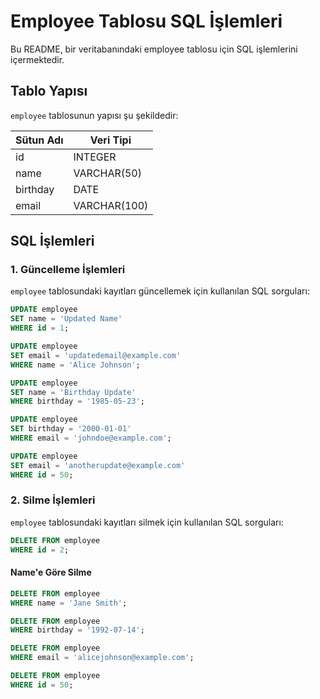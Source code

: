 
# Employee Tablosu SQL İşlemleri

Bu README, bir veritabanındaki employee tablosu için SQL işlemlerini içermektedir.

## Tablo Yapısı

`employee` tablosunun yapısı şu şekildedir:

| Sütun Adı  | Veri Tipi    |
|------------|--------------|
| id         | INTEGER      |
| name       | VARCHAR(50)  |
| birthday   | DATE         |
| email      | VARCHAR(100) |

## SQL İşlemleri

### 1. Güncelleme İşlemleri

`employee` tablosundaki kayıtları güncellemek için kullanılan SQL sorguları:


```sql
UPDATE employee
SET name = 'Updated Name'
WHERE id = 1;
```


```sql
UPDATE employee
SET email = 'updatedemail@example.com'
WHERE name = 'Alice Johnson';
```


```sql
UPDATE employee
SET name = 'Birthday Update'
WHERE birthday = '1985-05-23';
```


```sql
UPDATE employee
SET birthday = '2000-01-01'
WHERE email = 'johndoe@example.com';
```


```sql
UPDATE employee
SET email = 'anotherupdate@example.com'
WHERE id = 50;
```

### 2. Silme İşlemleri

`employee` tablosundaki kayıtları silmek için kullanılan SQL sorguları:


```sql
DELETE FROM employee
WHERE id = 2;
```

#### Name'e Göre Silme

```sql
DELETE FROM employee
WHERE name = 'Jane Smith';
```


```sql
DELETE FROM employee
WHERE birthday = '1992-07-14';
```


```sql
DELETE FROM employee
WHERE email = 'alicejohnson@example.com';
```


```sql
DELETE FROM employee
WHERE id = 50;
```

